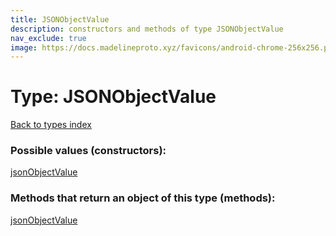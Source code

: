 ```yaml
---
title: JSONObjectValue
description: constructors and methods of type JSONObjectValue
nav_exclude: true
image: https://docs.madelineproto.xyz/favicons/android-chrome-256x256.png
---
```

# Type: JSONObjectValue
[Back to types index](index.md)



### Possible values (constructors):

[jsonObjectValue](../constructors/jsonObjectValue.md)  



### Methods that return an object of this type (methods):



[jsonObjectValue](../constructors/jsonObjectValue.md)  

